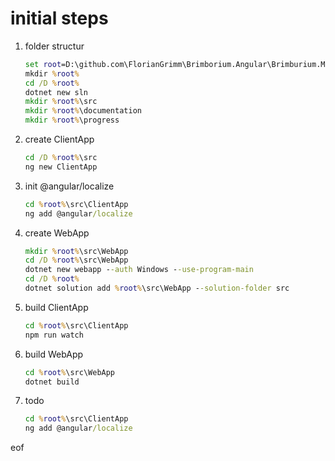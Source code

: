 # initial steps

1. folder structur

    ```cmd
    set root=D:\github.com\FlorianGrimm\Brimborium.Angular\Brimburium.Macro\
    mkdir %root%
    cd /D %root%
    dotnet new sln
    mkdir %root%\src
    mkdir %root%\documentation
    mkdir %root%\progress
    ```

2. create ClientApp

    ```cmd
    cd /D %root%\src
    ng new ClientApp
    ```

3. init @angular/localize

    ```cmd
    cd %root%\src\ClientApp
    ng add @angular/localize
    ```


3. create WebApp

    ```cmd
    mkdir %root%\src\WebApp
    cd /D %root%\src\WebApp
    dotnet new webapp --auth Windows --use-program-main
    cd /D %root%
    dotnet solution add %root%\src\WebApp --solution-folder src
    ```



4. build ClientApp

    ```cmd
    cd %root%\src\ClientApp
    npm run watch
    ```

5. build WebApp

    ```cmd
    cd %root%\src\WebApp
    dotnet build
    ```

6. todo

    ```cmd
    cd %root%\src\ClientApp
    ng add @angular/localize
    ```

eof